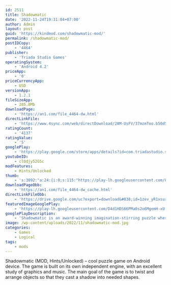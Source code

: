 ```yaml
---
id: 2511
title: Shadowmatic
date: '2022-11-24T19:31:04+07:00'
author: Admin
layout: post
guid: 'https://kindmod.com/shadowmatic-mod/'
permalink: /shadowmatic-mod/
postIDCopy:
    - '4464'
publisher:
    - 'Triada Studio Games'
operatingSystem:
    - 'Android 4.2'
priceApp:
    - '0'
priceCurrencyApp:
    - USD
versionApp:
    - 1.2.1
fileSizeApp:
    - 285.8Mb
downloadPage:
    - 'https://an1.com/file_4464-dw.html'
directLinkFile:
    - 'https://www.4sync.com/web/directDownload/2AM-UsFV/37mzmToo.b50d547233e99ecb36678f166518d7d1'
ratingCount:
    - '4137'
ratingValue:
    - '5'
googlePlay:
    - 'https://play.google.com/store/apps/details?id=com.triadastudio.shadowmatic'
youtubeID:
    - clOdjy52G5c
modFeatures:
    - Hints/Unlocked
thumb:
    - 's:3092:"a:24:{i:0;s:115:"https://play-lh.googleusercontent.com/8iDmP-Coy3P2nrscfkg59Yu0ObIgiHWnEZatti6pD7fyNKpJcDUXOHDqYq88eug4ENU=w526-h296";i:1;s:115:"https://play-lh.googleusercontent.com/TMbCXQuSXpBWgIaUnelQNgjuE80BrhAge_6xwluaprD64qHytLBq4VXrHs5yQfXVOI0=w526-h296";i:2;s:115:"https://play-lh.googleusercontent.com/y3u_cOC3Jb2ksKO9qwrqzh6yWZBaJkcPB-7iR-tAMm6H5HVBQesfGuXVwsMvsJ21-HQ=w526-h296";i:3;s:114:"https://play-lh.googleusercontent.com/bOSvStHeEZuv2tFxXo45bBCqBA453W6VvclJAcEb5e2yXFCA1gF2y5uZPGOxvRFTIQ=w526-h296";i:4;s:115:"https://play-lh.googleusercontent.com/98MfQVoWmFXxkyYhWWMjZwbqHoXC0U53cqwQf6U4M29Gnei6YtXEsYLz_Nr6jDxihro=w526-h296";i:5;s:115:"https://play-lh.googleusercontent.com/gyhEtZQvBeUjHKdsOos3_Fovd1AvlOKMpsFwiJqCVuVjNe8RiUdsSyWfxlY44HvS27g=w526-h296";i:6;s:116:"https://play-lh.googleusercontent.com/3LkiblT94d61R9nd-fDtj9hAHeNdDKPBA9AYP2nFp_vJhsoCW8--lNvriJsxOBkID7w4=w526-h296";i:7;s:115:"https://play-lh.googleusercontent.com/Exg4Lja7pNNNIvpepSDMVTmpSxtstTLFiKF8kUxA77KiFpdTc7of3mwCsUWCIx6TTgs=w526-h296";i:8;s:115:"https://play-lh.googleusercontent.com/xXBhK_e-1kN39PR-fAyhftTlc1tFY3IZ3zEw2uAd24RgblCNg3QJbn-ZA8lRpUjGof8=w526-h296";i:9;s:115:"https://play-lh.googleusercontent.com/5dewJvNRgoltY8bOyvR6eEuh8TRkVp-r3XHdCpNVLp3hLwOcWhX8PfAoTgEwZ6fQ7BE=w526-h296";i:10;s:115:"https://play-lh.googleusercontent.com/m2ow_x5H7SbG4cVVbQfgBgUO87R3MyKf9WlaHe7_YC33aOAVC6YKtbK3BLQcq3d2KVA=w526-h296";i:11;s:116:"https://play-lh.googleusercontent.com/w5mDZyo6bGXNekbiv_Boq7ihFJxmVlFFb4RAqKjotVloRd4DkRhE98hv5Eq9IMMQK71o=w526-h296";i:12;s:114:"https://play-lh.googleusercontent.com/-NGFJlSjWgNhop_h1__yloxXeTh2FLUhPnOkVjTzaZLFq4CiLJ3tNXkfX8Ng39s81w=w526-h296";i:13;s:116:"https://play-lh.googleusercontent.com/KynNHl0yobtONJ4zVUUepo_2Ba_4zbqBWO2qLX3THAI0uoPaiM57UGwEIyE1G1-FOfDI=w526-h296";i:14;s:116:"https://play-lh.googleusercontent.com/FIZnFeoSOPXSwhxdmJ0_8bN3JxaAqJoShFmL8sWHu_MpXUqGHPcvICoMi6cKHqIdedZG=w526-h296";i:15;s:116:"https://play-lh.googleusercontent.com/UrZVW9b9aIOMfjRatY_VSEjsOVpTFDLKo-BzuOlpWbGuEBAqO7lRMe3Z125TVJyIjGDV=w526-h296";i:16;s:115:"https://play-lh.googleusercontent.com/jzrn13_YoCTWrKPQ8S1aFmDDbeoU6u22v_U3wWFmwy-g9eHpui0j4UB_B15THB0aVME=w526-h296";i:17;s:116:"https://play-lh.googleusercontent.com/HrjNNHs5ISeE0DiV7tLCXzPx5MUx5wHdrdXRhJBAQ9tPYFoO41xm5NKUrxHtgxtDwvmy=w526-h296";i:18;s:115:"https://play-lh.googleusercontent.com/_sFJVhKDR61cGYpPSfK2lwRNjhUsVHk4y5tm8w62Qa-ZM8Xn2gAL3e9l0bg9i8oqT6E=w526-h296";i:19;s:112:"https://play-lh.googleusercontent.com/NX2cRGteSE6dETKqcQYlr9CqC8E81IdSRqGRD6YEZyrCokGbrin_zHuFd_d_KlpK=w526-h296";i:20;s:114:"https://play-lh.googleusercontent.com/xwvS6MCqQH_VyYTAsOXlCgAxiI9UKaR55P0PqWuvSq5eHZl2568u7NULAJAnFwFHBg=w526-h296";i:21;s:115:"https://play-lh.googleusercontent.com/ZfDyUVDiyU3DXgDnMuayAPYDbxtKzSVId_mk6h3wx-pI6enawRUC7DdHfYLq3bP18S8=w526-h296";i:22;s:114:"https://play-lh.googleusercontent.com/ekb69WtWVlltYdESFLIlBhmHvcG7mdrWw7-4OR5pJ1nEsd5DBBiigmF2df_3kVv9gg=w526-h296";i:23;s:115:"https://play-lh.googleusercontent.com/iFELj6-gbaHDN7Z2AqN2A8DqRpuEh8bQa3HXcEp0sfP2pfqoBNtS6jYItrjRkIO3fpg=w526-h296";}";'
downloadPageObb:
    - 'https://an1.com/file_4464-dw_cache.html'
directLinkFileObb:
    - 'https://drive.google.com/uc?export=download&#038;id=1zev_yR1xsurcvKCx58H0CQYHTbZmQqoB'
featuredImageGooglePlay:
    - 'https://play-lh.googleusercontent.com/D4d1HDS66PMa0s2o6MgemH-xU-fwDQ3AITZs6KGt_UygGK9-W9YU0QjkUIMFqQ3OPKs'
googlePlayDescription:
    - 'Shadowmatic is an award-winning imagination-stirring puzzle where you rotate abstract objects in a spotlight to find recognizable silhouettes in projected shadows, relevant to the surrounding environment.The game combines stunning visuals with relaxing and captivating gameplay.On your journey to discover the right solution you will stumble upon many unexpected and infinitely varied silhouettes.'
image: /wp-content/uploads/2022/11/shadowmatic-mod.jpg
categories:
    - Games
    - Logical
tags:
    - mods
---
```


Shadowmatic (MOD, Hints/Unlocked) – cool puzzle game on Android device. The game is built on its own independent engine, with an excellent study of graphics and music. The main goal of the game is to twist and arrange objects so that they cast a shadow into needed shapes.